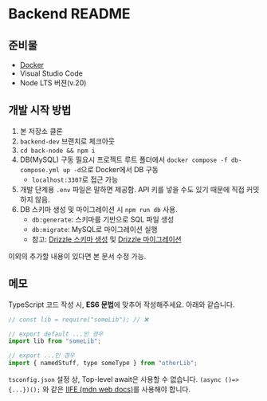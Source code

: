 # Backend README

## 준비물
- [Docker](https://www.docker.com/)
- Visual Studio Code
- Node LTS 버젼(v.20)

## 개발 시작 방법
1. 본 저장소 클론
2. `backend-dev` 브랜치로 체크아웃
3. `cd back-node && npm i`
4. DB(MySQL) 구동 필요시 프로젝트 루트 폴더에서 `docker compose -f db-compose.yml up -d`으로 Docker에서 DB 구동
    - `localhost:3307`로 접근 가능
5. 개발 단계용 `.env` 파일은 말하면 제공함. API 키를 넣을 수도 있기 때문에 직접 커밋하지 않음.
6. DB 스키마 생성 및 마이그레이션 시 `npm run db` 사용.
    - `db:generate`: 스키마를 기반으로 SQL 파일 생성
    - `db:migrate`: MySQL로 마이그레이션 실행
    - 참고: [Drizzle 스키마 생성](https://orm.drizzle.team/docs/sql-schema-declaration) 및 [Drizzle 마이그레이션](https://orm.drizzle.team/docs/migrations)

이외의 추가할 내용이 있다면 본 문서 수정 가능.

## 메모

TypeScript 코드 작성 시, **ES6 문법**에 맞추어 작성해주세요. 아래와 같습니다.

```javascript
// const lib = require("someLib"); // ❌

// export default ...인 경우
import lib from "someLib";

// export ...인 경우
import { namedStuff, type someType } from "otherLib";
```

`tsconfig.json` 설정 상, Top-level await은 사용할 수 없습니다. `(async ()=> {...})();` 와 같은 [IIFE (mdn web docs)](https://developer.mozilla.org/en-US/docs/Glossary/IIFE)를 사용해야 합니다.

